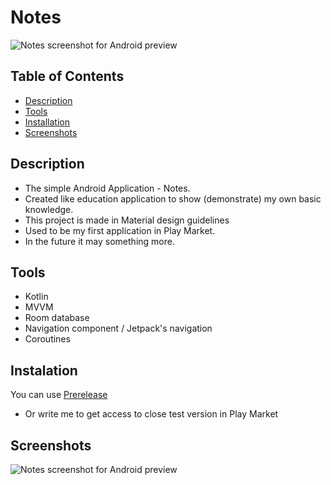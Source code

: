 # Notes 
![Notes screenshot for Android preview](https://github.com/Slex93/Notes/blob/master/ic_launcher_test.png "Notes for Android")



## Table of Contents

- [Description](#description)
- [Tools](#requirements)
- [Installation](#installation)
- [Screenshots](#screenshots)

## Description
  
- The simple Android Application - Notes. 
- Created like education application to show (demonstrate) my own basic knowledge. 
- This project is made in Material design guidelines 
- Used to be my first application in Play Market. 
- In the future it may something more.

## Tools

- Kotlin
- MVVM
- Room database
- Navigation component / Jetpack's navigation
- Coroutines

## Instalation

You can use [Prerelease](https://github.com/Slex93/Notes/releases) 

- Or write me to get access to close test version in Play Market

## Screenshots

![Notes screenshot for Android preview](https://github.com/Slex93/Notes/blob/master/notes_screenshot.png "Notes for Android")

